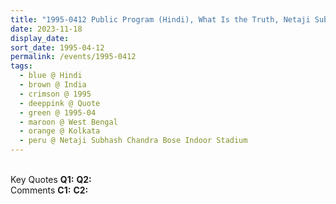 ```yaml
---
title: "1995-0412 Public Program (Hindi), What Is the Truth, Netaji Subhash Chandra Bose Indoor Stadium, Eden Gardens, Strand Road, Kolkata, West Bengal, India"
date: 2023-11-18
display_date: 
sort_date: 1995-04-12
permalink: /events/1995-0412
tags:
  - blue @ Hindi
  - brown @ India
  - crimson @ 1995
  - deeppink @ Quote
  - green @ 1995-04
  - maroon @ West Bengal
  - orange @ Kolkata
  - peru @ Netaji Subhash Chandra Bose Indoor Stadium
---
```


<br>

<wave-list>
  <list-title color="DarkSeaGreen" width="55">Key Quotes</list-title>
  <list-item color="BlanchedAlmond" width="280"><b>Q1:</b> <i></i></list-item>
  <list-item color="Lavender" width="280"><b>Q2:</b> <i></i></list-item>
</wave-list>

<br>

<wave-list>
  <list-title color="DarkSeaGreen" width="55">Comments</list-title>
  <list-item color="BlanchedAlmond" width="280"><b>C1:</b> <i></i></list-item>
  <list-item color="Lavender" width="280"><b>C2:</b> <i></i></list-item>
</wave-list>